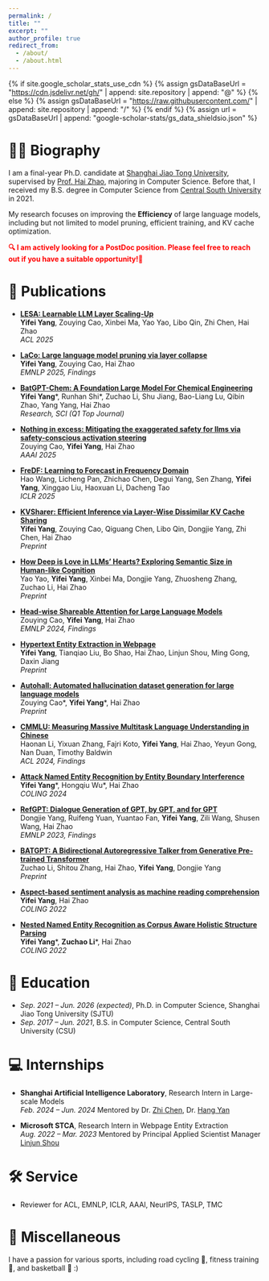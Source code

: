 ```yaml
---
permalink: /
title: ""
excerpt: ""
author_profile: true
redirect_from: 
  - /about/
  - /about.html
---
```


{% if site.google_scholar_stats_use_cdn %}
{% assign gsDataBaseUrl = "https://cdn.jsdelivr.net/gh/" | append: site.repository | append: "@" %}
{% else %}
{% assign gsDataBaseUrl = "https://raw.githubusercontent.com/" | append: site.repository | append: "/" %}
{% endif %}
{% assign url = gsDataBaseUrl | append: "google-scholar-stats/gs_data_shieldsio.json" %}

<span class='anchor' id='about-me'></span>

# 🧑‍🎓 Biography

I am a final-year Ph.D. candidate at [Shanghai Jiao Tong University](https://www.sjtu.edu.cn/), supervised by [Prof. Hai Zhao](https://www.cs.sjtu.edu.cn/PeopleDetail.aspx?id=60), majoring in Computer Science. Before that, I received my B.S. degree in Computer Science from [Central South University](https://www.csu.edu.cn/) in 2021.

My research focuses on improving the **Efficiency** of large language models, including but not limited to model pruning, efficient training, and KV cache optimization.

<font color="red"><b>🔍 I am actively looking for a PostDoc position. Please feel free to reach out if you have a suitable opportunity!🙂</b></font>

<span class='anchor' id='publication'></span>
# 📝 Publications

- **[LESA: Learnable LLM Layer Scaling-Up](https://arxiv.org/abs/2502.13794)**    
  **Yifei Yang**, Zouying Cao, Xinbei Ma, Yao Yao, Libo Qin, Zhi Chen, Hai Zhao  
  *ACL 2025*

- **[LaCo: Large language model pruning via layer collapse](https://arxiv.org/abs/2402.11187)**    
  **Yifei Yang**, Zouying Cao, Hai Zhao  
  *EMNLP 2025, Findings*

- **[BatGPT-Chem: A Foundation Large Model For Chemical Engineering](https://arxiv.org/pdf/2408.10285)**    
  **Yifei Yang***, Runhan Shi*, Zuchao Li, Shu Jiang, Bao-Liang Lu, Qibin Zhao, Yang Yang, Hai Zhao    
  *Research, SCI (Q1 Top Journal)*

- **[Nothing in excess: Mitigating the exaggerated safety for llms via safety-conscious activation steering](https://arxiv.org/abs/2408.11491)**    
  Zouying Cao, **Yifei Yang**, Hai Zhao  
  *AAAI 2025*

- **[FreDF: Learning to Forecast in Frequency Domain](https://arxiv.org/abs/2402.02399)**    
  Hao Wang, Licheng Pan, Zhichao Chen, Degui Yang, Sen Zhang, **Yifei Yang**, Xinggao Liu, Haoxuan Li, Dacheng Tao  
  *ICLR 2025*

- **[KVSharer: Efficient Inference via Layer-Wise Dissimilar KV Cache Sharing](https://arxiv.org/abs/2410.18517)**    
  **Yifei Yang**, Zouying Cao, Qiguang Chen, Libo Qin, Dongjie Yang, Zhi Chen, Hai Zhao  
  *Preprint*

- **[How Deep is Love in LLMs’ Hearts? Exploring Semantic Size in Human-like Cognition](https://arxiv.org/abs/2503.00330)**    
  Yao Yao, **Yifei Yang**, Xinbei Ma, Dongjie Yang, Zhuosheng Zhang, Zuchao Li, Hai Zhao  
  *Preprint*

- **[Head-wise Shareable Attention for Large Language Models](https://arxiv.org/abs/2402.11819)**    
  Zouying Cao, **Yifei Yang**, Hai Zhao  
  *EMNLP 2024, Findings*

- **[Hypertext Entity Extraction in Webpage](https://arxiv.org/abs/2403.01698)**    
  **Yifei Yang**, Tianqiao Liu, Bo Shao, Hai Zhao, Linjun Shou, Ming Gong, Daxin Jiang  
  *Preprint*

- **[Autohall: Automated hallucination dataset generation for large language models](https://arxiv.org/abs/2310.00259)**    
  Zouying Cao*, **Yifei Yang***, Hai Zhao  
  *Preprint*

- **[CMMLU: Measuring Massive Multitask Language Understanding in Chinese](https://arxiv.org/abs/2306.09212)**    
  Haonan Li, Yixuan Zhang, Fajri Koto, **Yifei Yang**, Hai Zhao, Yeyun Gong, Nan Duan, Timothy Baldwin  
  *ACL 2024, Findings*

- **[Attack Named Entity Recognition by Entity Boundary Interference](https://arxiv.org/abs/2305.05253)**    
  **Yifei Yang***, Hongqiu Wu*, Hai Zhao  
  *COLING 2024*

- **[RefGPT: Dialogue Generation of GPT, by GPT, and for GPT](https://arxiv.org/abs/2305.14994)**    
  Dongjie Yang, Ruifeng Yuan, Yuantao Fan, **Yifei Yang**, Zili Wang, Shusen Wang, Hai Zhao  
  *EMNLP 2023, Findings*

- **[BATGPT: A Bidirectional Autoregressive Talker from Generative Pre-trained Transformer](https://arxiv.org/abs/2307.00360)**    
  Zuchao Li, Shitou Zhang, Hai Zhao, **Yifei Yang**, Dongjie Yang  
  *Preprint*

- **[Aspect-based sentiment analysis as machine reading comprehension](https://aclanthology.org/2022.coling-1.217/)**    
  **Yifei Yang**, Hai Zhao  
  *COLING 2022*

- **[Nested Named Entity Recognition as Corpus Aware Holistic Structure Parsing](https://aclanthology.org/2022.coling-1.218/)**    
  **Yifei Yang***, **Zuchao Li***, Hai Zhao  
  *COLING 2022*

<span class='anchor' id='education'></span>
# 📖 Education

- *Sep. 2021 – Jun. 2026 (expected)*, Ph.D. in Computer Science, Shanghai Jiao Tong University (SJTU)
- *Sep. 2017 – Jun. 2021*, B.S. in Computer Science, Central South University (CSU)

<span class='anchor' id='internship'></span>
# 💻 Internships

- **Shanghai Artificial Intelligence Laboratory**, Research Intern in Large-scale Models  
  *Feb. 2024 – Jun. 2024*
  Mentored by Dr. [Zhi Chen](https://donmaclean7.github.io/), Dr. [Hang Yan](https://www.aminer.cn/profile/hang-yan/53f440a0dabfaee4dc7bff59)
  
- **Microsoft STCA**, Research Intern in Webpage Entity Extraction  
  *Aug. 2022 – Mar. 2023*
  Mentored by Principal Applied Scientist Manager [Linjun Shou](https://www.microsoft.com/en-us/research/people/lisho/)

<span class='anchor' id='service'></span>
# 🛠️ Service

- Reviewer for ACL, EMNLP, ICLR, AAAI, NeurIPS, TASLP, TMC

<span class='anchor' id='misc'></span>
# 🎯 Miscellaneous

I have a passion for various sports, including road cycling 🚴, fitness training 💪, and basketball 🏀 :)

